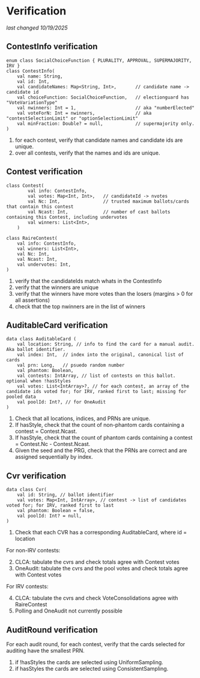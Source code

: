 # Verification
_last changed 10/19/2025_

## ContestInfo verification

````
enum class SocialChoiceFunction { PLURALITY, APPROVAL, SUPERMAJORITY, IRV }
class ContestInfo(
    val name: String,
    val id: Int,
    val candidateNames: Map<String, Int>,       // candidate name -> candidate id
    val choiceFunction: SocialChoiceFunction,   // electionguard has "VoteVariationType"
    val nwinners: Int = 1,                      // aka "numberElected"
    val voteForN: Int = nwinners,               // aka "contestSelectionLimit" or "optionSelectionLimit"
    val minFraction: Double? = null,            // supermajority only.
)
````

1. for each contest, verify that candidate names and candidate ids are unique.
2. over all contests, verify that the names and ids are unique.

## Contest verification

````
class Contest(
        val info: ContestInfo,
        val votes: Map<Int, Int>,   // candidateId -> nvotes
        val Nc: Int,                // trusted maximum ballots/cards that contain this contest
        val Ncast: Int,             // number of cast ballots containing this Contest, including undervotes
        val winners: List<Int>,
    )
    
class RaireContest(
    val info: ContestInfo,
    val winners: List<Int>,
    val Nc: Int,
    val Ncast: Int,
    val undervotes: Int,
)

````

1. verify that the candidateIds match whats in the ContestInfo 
2. verify that the winners are unique
3. verify that the winners have more votes than the losers (margins > 0 for all assertions)
4. check that the top nwinners are in the list of winners

## AuditableCard verification

````
data class AuditableCard (
    val location: String, // info to find the card for a manual audit. Aka ballot identifier.
    val index: Int,  // index into the original, canonical list of cards
    val prn: Long,   // psuedo random number
    val phantom: Boolean,
    val contests: IntArray, // list of contests on this ballot. optional when !hasStyles 
    val votes: List<IntArray>?, // for each contest, an array of the candidate ids voted for; for IRV, ranked first to last; missing for pooled data
    val poolId: Int?, // for OneAudit
)
````

1. Check that all locations, indices, and PRNs are unique.
2. If hasStyle, check that the count of non-phantom cards containing a contest = Contest.Ncast.
3. If hasStyle, check that the count of phantom cards containing a contest = Contest.Nc - Contest.Ncast.
4. Given the seed and the PRG, check that the PRNs are correct and are assigned sequentially by index.

## Cvr verification

````
data class Cvr(
    val id: String, // ballot identifier
    val votes: Map<Int, IntArray>, // contest -> list of candidates voted for; for IRV, ranked first to last
    val phantom: Boolean = false,
    val poolId: Int? = null,
)
````

1. Check that each CVR has a corresponding AuditableCard, where id = location

For non-IRV contests:

2. CLCA: tabulate the cvrs and check totals agree with Contest votes
3. OneAudit: tabulate the cvrs and the pool votes and check totals agree with Contest votes

For IRV contests:

4. CLCA: tabulate the cvrs and check VoteConsolidations agree with RaireContest
5. Polling and OneAudit not currently possible

## AuditRound verification

For each audit round, for each contest, verify that the cards selected for auditing have the smallest PRN.

1. if !hasStyles the cards are selected using UniformSampling.
2. if hasStyles the cards are selected using ConsistentSampling.







